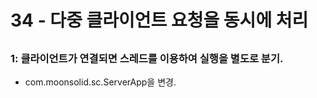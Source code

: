 # 34 - 다중 클라이언트 요청을 동시에 처리

## 

###  1: 클라이언트가 연결되면 스레드를 이용하여 실행을 별도로 분기.

- com.moonsolid.sc.ServerApp을 변경.

